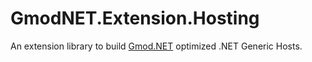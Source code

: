 # GmodNET.Extension.Hosting

An extension library to build [Gmod.NET](https://github.com/GmodNET/GmodDotNet) optimized .NET Generic Hosts.